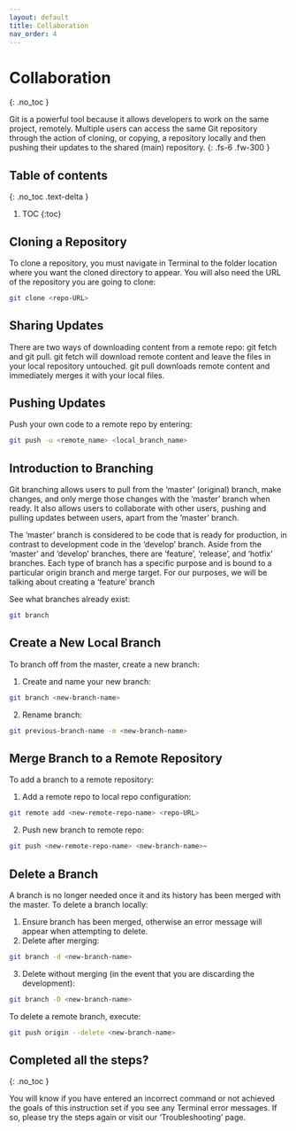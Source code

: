 ```yaml
---
layout: default
title: Collaboration
nav_order: 4
---
```


# Collaboration
{: .no_toc }

Git is a powerful tool because it allows developers to work on the same project, remotely. Multiple users can access the same Git repository through the action of cloning, or copying, a repository locally and then pushing their updates to the shared (main) repository.
{: .fs-6 .fw-300 }

## Table of contents
{: .no_toc .text-delta }

1. TOC
{:toc}


## Cloning a Repository

To clone a repository, you must navigate in Terminal to the folder location where you want the cloned directory to appear. You will also need the URL of the repository you are going to clone:
 
```bash
git clone <repo-URL>
```

## Sharing Updates

There are two ways of downloading content from a remote repo: git fetch and git pull. git fetch will download remote content and leave the files in your local repository untouched. git pull downloads remote content and immediately merges it with your local files. 

## Pushing Updates

Push your own code to a remote repo by entering: 
```bash
git push -u <remote_name> <local_branch_name>
```

## Introduction to Branching

Git branching allows users to pull from the ‘master’ (original) branch, make changes, and only merge those changes with the ‘master’ branch when ready. It also allows users to collaborate with other users, pushing and pulling updates between users, apart from the ‘master’ branch. 

The ‘master’ branch is considered to be code that is ready for production, in contrast to development code in the ‘develop’ branch. Aside from the ‘master’ and ‘develop’ branches, there are ‘feature’, ‘release’, and ‘hotfix’ branches. Each type of branch has a specific purpose and is bound to a particular origin branch and merge target. For our purposes, we will be talking about creating a ‘feature’ branch

See what branches already exist:
```bash
git branch
```

## Create a New Local Branch

To branch off from the master, create a new branch: 

1.  Create and name your new branch: 
```bash
git branch <new-branch-name>
```
2.  Rename branch: 
```bash
git previous-branch-name -m <new-branch-name>
```

## Merge Branch to a Remote Repository

To add a branch to a remote repository:

1.  Add a remote repo to local repo configuration: 
```bash
git remote add <new-remote-repo-name> <repo-URL>
```
2.  Push new branch to remote repo: 
```bash
git push <new-remote-repo-name> <new-branch-name>~
```

## Delete a Branch

A branch is no longer needed once it and its history has been merged with the master. To delete a branch locally:

1.  Ensure branch has been merged, otherwise an error message will appear when attempting to delete.
2.  Delete after merging: 
```bash
git branch -d <new-branch-name>
```
3.  Delete without merging (in the event that you are discarding the development): 
```bash
git branch -D <new-branch-name>
```

To delete a remote branch, execute: 
```bash
git push origin --delete <new-branch-name>
```

## Completed all the steps?
{: .no_toc }

You will know if you have entered an incorrect command or not achieved the goals of this instruction set if you see any Terminal error messages. If so, please try the steps again or visit our ‘Troubleshooting’ page.
